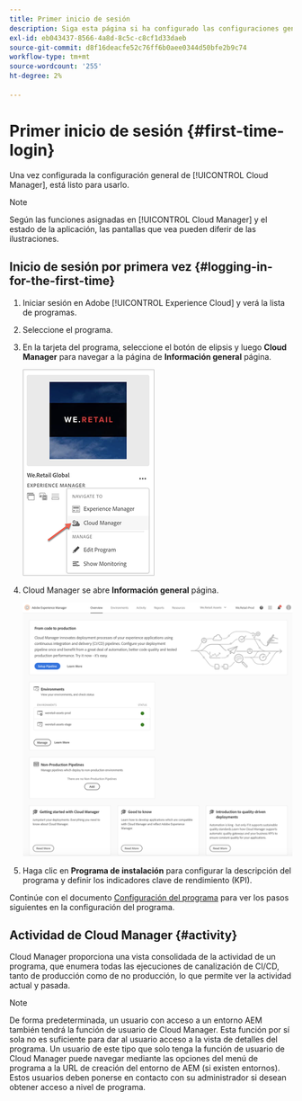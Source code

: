 ```yaml
---
title: Primer inicio de sesión
description: Siga esta página si ha configurado las configuraciones generales y está listo para usar Cloud Manager por primera vez.
exl-id: eb043437-8566-4a8d-8c5c-c8cf1d33daeb
source-git-commit: d8f16deacfe52c76ff6b0aee0344d50bfe2b9c74
workflow-type: tm+mt
source-wordcount: '255'
ht-degree: 2%

---
```



# Primer inicio de sesión {#first-time-login}

Una vez configurada la configuración general de [!UICONTROL Cloud Manager], está listo para usarlo.

>[!NOTE]
>
>Según las funciones asignadas en [!UICONTROL Cloud Manager] y el estado de la aplicación, las pantallas que vea pueden diferir de las ilustraciones.

## Inicio de sesión por primera vez {#logging-in-for-the-first-time}

1. Iniciar sesión en Adobe [!UICONTROL Experience Cloud] y verá la lista de programas.

1. Seleccione el programa.

1. En la tarjeta del programa, seleccione el botón de elipsis y luego **Cloud Manager** para navegar a la página de **Información general** página.

   ![Opción Cloud Manager](/help/assets/navigate-cm1.png)

1. Cloud Manager se abre **Información general** página.

   ![Página de información general de Cloud Manager](/help/assets/FirstLogin1.png)

1. Haga clic en **Programa de instalación** para configurar la descripción del programa y definir los indicadores clave de rendimiento (KPI).

Continúe con el documento [Configuración del programa](/help/getting-started/program-setup.md) para ver los pasos siguientes en la configuración del programa.

## Actividad de Cloud Manager {#activity}

Cloud Manager proporciona una vista consolidada de la actividad de un programa, que enumera todas las ejecuciones de canalización de CI/CD, tanto de producción como de no producción, lo que permite ver la actividad actual y pasada.

>[!NOTE]
>
>De forma predeterminada, un usuario con acceso a un entorno AEM también tendrá la función de usuario de Cloud Manager. Esta función por sí sola no es suficiente para dar al usuario acceso a la vista de detalles del programa. Un usuario de este tipo que solo tenga la función de usuario de Cloud Manager puede navegar mediante las opciones del menú de programa a la URL de creación del entorno de AEM (si existen entornos). Estos usuarios deben ponerse en contacto con su administrador si desean obtener acceso a nivel de programa.
